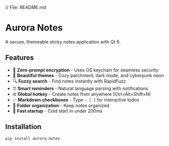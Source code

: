 // File: README.md
# Aurora Notes

A secure, themeable sticky notes application with Qt 6.

## Features

- 🔐 **Zero-prompt encryption** - Uses OS keychain for seamless security
- 🎨 **Beautiful themes** - Cozy parchment, dark mode, and cyberpunk neon
- 🔍 **Fuzzy search** - Find notes instantly with RapidFuzz
- ⏰ **Smart reminders** - Natural language parsing with notifications
- 🌐 **Global hotkey** - Create notes from anywhere (Ctrl+Alt+Shift+N)
- ✅ **Markdown checkboxes** - Type `- [ ]` for interactive todos
- 📁 **Folder organization** - Keep notes organized
- 💾 **Fast startup** - Cold start in under 200ms

## Installation

```bash
pip install aurora-notes